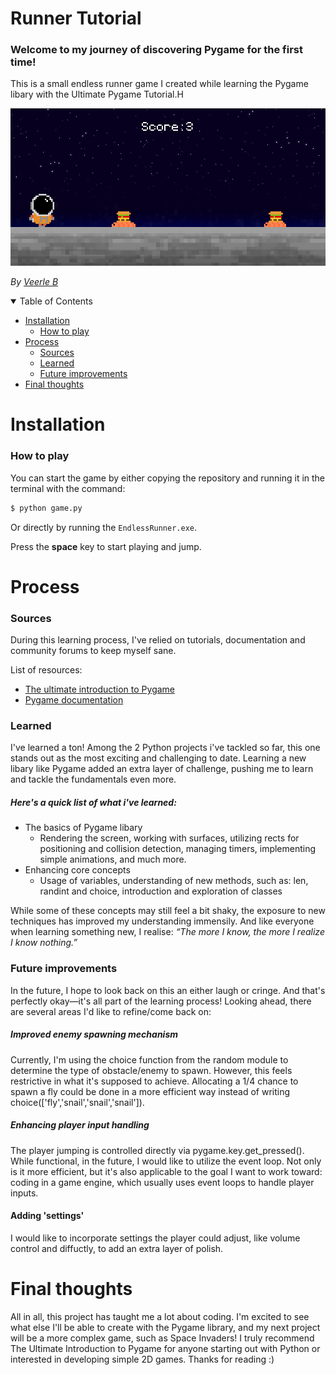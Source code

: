 # Runner Tutorial
### Welcome to my journey of discovering Pygame for the first time!
This is a small endless runner game I created while learning the Pygame libary with the Ultimate Pygame Tutorial.H


![Screenshot_Gameplay](graphics/screenshot_gameplay.png)

_By [Veerle B](https://github.com/VeerleIB)_

<details open="open">
<summary>Table of Contents</summary>
    
- [Installation](#installation)
    - [How to play](#how-to-play)
- [Process](#process)
  - [Sources](#sources)
  - [Learned](#learned)
  - [Future improvements](#future-improvements)
- [Final thoughts](#final-thoughts)
  
</details>

# Installation
### How to play
You can start the game by either copying the repository and running it in the terminal with the command:

```sh
$ python game.py
```

Or directly by running the `EndlessRunner.exe`.

Press the **space** key to start playing and jump.

# Process
### Sources
During this learning process, I've relied on tutorials, documentation and community forums to keep myself sane. 

List of resources:
- [The ultimate introduction to Pygame](https://www.youtube.com/watch?v=AY9MnQ4x3zk_)
- [Pygame documentation](https://www.pygame.org/docs/)

### Learned
I've learned a ton! Among the 2 Python projects i've tackled so far, this one stands out as the most exciting and challenging to date. Learning a new libary like Pygame added an extra layer of challenge, pushing me to learn and tackle the fundamentals even more.

##### Here's a quick list of what i've learned: 
- The basics of Pygame libary
  * Rendering the screen, working with surfaces, utilizing rects for positioning and collision detection, managing timers, implementing simple animations, and much more.
- Enhancing core concepts
  * Usage of variables, understanding of new methods, such as: len, randint and choice, introduction and exploration of classes

While some of these concepts may still feel a bit shaky, the exposure to new techniques has improved my understanding immensily. And like everyone when learning something new, I realise: _“The more I know, the more I realize I know nothing.”_

### Future improvements
In the future, I hope to look back on this an either laugh or cringe. And that's perfectly okay—it's all part of the learning process! Looking ahead, there are several areas I'd like to refine/come back on:
##### Improved enemy spawning mechanism
Currently, I'm using the choice function from the random module to determine the type of obstacle/enemy to spawn. However, this feels restrictive in what it's supposed to achieve. Allocating a 1/4 chance to spawn a fly could be done in a more efficient way instead of writing choice(['fly','snail','snail','snail']).
##### Enhancing player input handling
The player jumping is controlled directly via pygame.key.get_pressed(). While functional, in the future, I would like to utilize the event loop. Not only is it more efficient, but it's also applicable to the goal I want to work toward: coding in a game engine, which usually uses event loops to handle player inputs.
#### Adding 'settings'
I would like to incorporate settings the player could adjust, like volume control and diffuctly, to add an extra layer of polish.

# Final thoughts
All in all, this project has taught me a lot about coding. I'm excited to see what else I'll be able to create with the Pygame library, and my next project will be a more complex game, such as Space Invaders! I truly recommend The Ultimate Introduction to Pygame for anyone starting out with Python or interested in developing simple 2D games.
Thanks for reading :)
